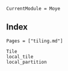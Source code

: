 ```@meta
CurrentModule = Moye
```
## Index

```@index
Pages = ["tiling.md"]
```

```@docs
Tile
local_tile
local_partition
```